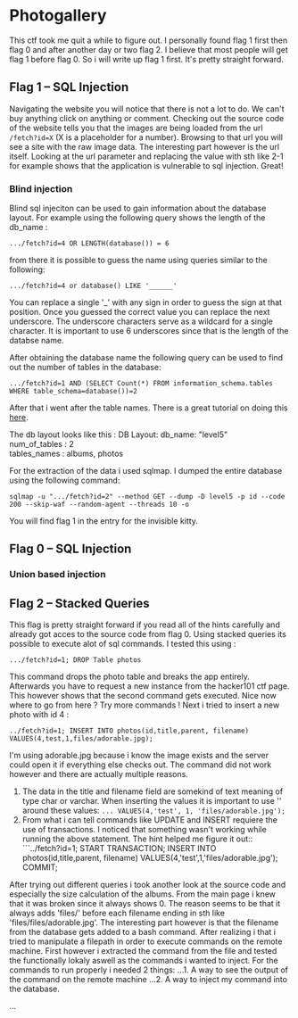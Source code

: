 # Photogallery

This ctf took me quit a while to figure out. I personally found flag 1 first then flag 0 and after another day or two flag 2. I believe that most people will get flag 1 before flag 0. So i will write up flag 1 first. It's pretty straight forward.

## Flag 1 – SQL Injection

Navigating the website you will notice that there is not a lot to do. We can't buy anything click on anything or comment. Checking out the source code of the website tells you that the images are being loaded from the url `/fetch?id=X` (X is a placeholder for a number). Browsing to that url you will see a site with the raw image data. The interesting part however is the url itself. Looking at the url parameter and replacing the value with sth like 2-1 for example shows that the application is vulnerable to sql injection. Great!

### Blind injection
Blind sql injeciton can be used to gain information about the database layout. For example using the following query shows the length of the db_name :

```
.../fetch?id=4 OR LENGTH(database()) = 6
```
from there it is possible to guess the name using queries similar to the following:
```
.../fetch?id=4 or database() LIKE '______'
```
You can replace a single '_' with any sign in order to guess the sign at that position. Once you guessed the correct value you can replace the next underscore. The underscore characters serve as a wildcard for a single character. It is important to use 6 underscores since that is the length of the databse name.

After obtaining the database name the following query can be used to find out the number of tables in the database:
```
.../fetch?id=1 AND (SELECT Count(*) FROM information_schema.tables WHERE table_schema=database())=2
```

After that i went after the table names. There is a great tutorial on doing this [here](https://delayma.wordpress.com/2019/01/09/magical-image-gallery-1-3-hacker-101-ctf/).

The db layout looks like this :
DB Layout:
  db_name: "level5"   
  num_of_tables : 2  
  tables_names : albums, photos  

For the extraction of the data i used sqlmap. I dumped the entire database using the following command:
```
sqlmap -u ".../fetch?id=2" --method GET --dump -D level5 -p id --code 200 --skip-waf --random-agent --threads 10 -o
```

You will find flag 1 in the entry for the invisible kitty.


## Flag 0 – SQL Injection



### Union based injection


## Flag 2 – Stacked Queries

This flag is pretty straight forward if you read all of the hints carefully and already got acces to the source code from flag 0. Using stacked queries its possible to execute alot of sql commands. I tested this using :
```
.../fetch?id=1; DROP Table photos
```

This command drops the photo table and breaks the app entirely. Afterwards you have to request a new instance from the hacker101 ctf page. This however shows that the second command gets executed.
Nice now where to go from here ? Try more commands !
Next i tried to insert a new photo with id 4 :
```
../fetch?id=1; INSERT INTO photos(id,title,parent, filename) VALUES(4,test,1,files/adorable.jpg);
```
I'm using adorable.jpg because i know the image exists and the server could open it if everything else checks out. The command did not work however and there are actually multiple reasons.
  1. The data in the title and filename field are somekind of text meaning of type char or varchar. When inserting the values it is important to use '' around these values: ```... VALUES(4,'test', 1, 'files/adorable.jpg');```  
  2. From what i can tell commands like UPDATE and INSERT requiere the use of transactions. I noticed that something wasn't working while running the above statement. The hint helped me figure it out:: ```../fetch?id=1; START TRANSACTION; INSERT INTO photos(id,title,parent, filename) VALUES(4,'test',1,'files/adorable.jpg'); COMMIT;

After trying out different queries i took another look at the source code and especially the size calculation of the albums. From the main page i knew that it was broken since it always shows 0. The reason seems to be that it always adds 'files/' before each filename ending in sth like 'files/files/adorable.jpg'. The interesting part however is that the filename from the database gets added to a bash command. After realizing i that i tried to manipulate a filepath in order to execute commands on the remote machine. First however i extracted the command from the file and tested the functionally lokaly aswell as the commands i wanted to inject. For the commands to run properly i needed 2 things:
...1. A way to see the output of the command on the remote machine
...2. A way to inject my command into the database.

...









